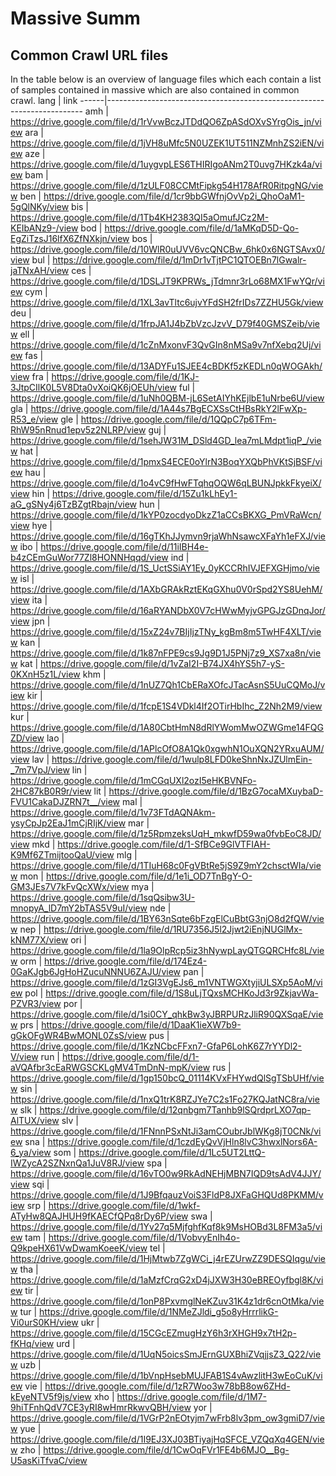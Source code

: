 # Massive Summ

## Common Crawl URL files

In the table below is an overview of language files which each contain a list of samples contained in massive which are also contained in common crawl.
lang  |  link
------|------------------------------------------------------------------------
amh   |  https://drive.google.com/file/d/1rVvwBczJTDdQO6ZpASdOXvSYrgOis_jn/view
ara   |  https://drive.google.com/file/d/1jVH8uMfc5N0UZEK1UT511NZMnhZS2iEN/view
aze   |  https://drive.google.com/file/d/1uygvpLES6THIRIgoANm2T0uvg7HKzk4a/view
bam   |  https://drive.google.com/file/d/1zULF08CCMtFipkg54H178AfR0RitpgNG/view
ben   |  https://drive.google.com/file/d/1cr9bbGWfnjOvVp2i_QhoOaM1-5gQlNKy/view
bis   |  https://drive.google.com/file/d/1Tb4KH2383QI5aOmufJCz2M-KEIbANz9-/view
bod   |  https://drive.google.com/file/d/1aMKqD5D-Qo-EgZiTzsJ16lfX6ZfNXkjn/view
bos   |  https://drive.google.com/file/d/10WlR0uUVV6vcQNCBw_6hk0x6NGTSAvx0/view
bul   |  https://drive.google.com/file/d/1mDr1vTjtPC1QTOEBn7lGwalr-jaTNxAH/view
ces   |  https://drive.google.com/file/d/1DSLJT9KPRWs_jTdmnr3rLo68MX1FwYQr/view
cym   |  https://drive.google.com/file/d/1XL3avTltc6ujvYFdSH2frIDs7ZZHU5Gk/view
deu   |  https://drive.google.com/file/d/1frpJA1J4bZbVzcJzvV_D79f40GMSZeib/view
ell   |  https://drive.google.com/file/d/1cZnMxonvF3QvGIn8nMSa9v7nfXebq2Uj/view
fas   |  https://drive.google.com/file/d/13ADYFu1SJEE4cBDKf5zKEDLn0qWOGAkh/view
fra   |  https://drive.google.com/file/d/1KJ-3JtpCIlK0L5V8Dta0vXoiQK6jOEUh/view
ful   |  https://drive.google.com/file/d/1uNh0QBM-jL6SetAIYhKEjlbE1uNrbe6U/view
gla   |  https://drive.google.com/file/d/1A44s7BgECXSsCtHBsRkY2lFwXp-R53_e/view
gle   |  https://drive.google.com/file/d/1QQpC7p6TFm-RhW95nRnud1epv5z2NLRP/view
guj   |  https://drive.google.com/file/d/1sehJW31M_DSld4GD_lea7mLMdpt1iqP_/view
hat   |  https://drive.google.com/file/d/1pmxS4ECE0oYlrN3BoqYXQbPhVKtSjBSF/view
hau   |  https://drive.google.com/file/d/1o4vC9fHwFTqhqOQW6qLBUNJpkkFkyeiX/view
hin   |  https://drive.google.com/file/d/15Zu1kLhEy1-aG_gSNy4j6TzBZgtRbajn/view
hun   |  https://drive.google.com/file/d/1kYP0zocdyoDkzZ1aCCsBKXG_PmVRaWcn/view
hye   |  https://drive.google.com/file/d/16gTKhJJymvn9rjaWhNsawcXFaYh1eFXJ/view
ibo   |  https://drive.google.com/file/d/11iIBH4e-b4zCEmGuWor77Zl8HONNHqqd/view
ind   |  https://drive.google.com/file/d/1S_UctSSiAY1Ey_0yKCCRhIVJEFXGHjmo/view
isl   |  https://drive.google.com/file/d/1AXbGRAkRztEKqGXhu0V0rSpd2YS8UehM/view
ita   |  https://drive.google.com/file/d/16aRYANDbX0V7cHWwMyjvGPGJzGDnqJor/view
jpn   |  https://drive.google.com/file/d/15xZ24v7BIjIjzTNy_kgBm8m5TwHF4XLT/view
kan   |  https://drive.google.com/file/d/1k87nFPE9cs9Jg9D1J5PNj7z9_XS7xa8n/view
kat   |  https://drive.google.com/file/d/1vZaI2I-B74JX4hYS5h7-yS-0KXnH5z1L/view
khm   |  https://drive.google.com/file/d/1nUZ7Qh1CbERaXOfcJTacAsnS5UuCQMoJ/view
kir   |  https://drive.google.com/file/d/1fcpE1S4VDkl4If2OTirHbIhc_Z2Nh2M9/view
kur   |  https://drive.google.com/file/d/1A80CbtHmN8dRlYWomMwOZWGme14FQGZD/view
lao   |  https://drive.google.com/file/d/1APlcOfO8A1Qk0xgwhN1OuXQN2YRxuAUM/view
lav   |  https://drive.google.com/file/d/1wulp8LFD0keShnNxJZUlmEin-_7m7VpJ/view
lin   |  https://drive.google.com/file/d/1mCGqUXl2ozI5eHKBVNFo-2HC87kB0R9r/view
lit   |  https://drive.google.com/file/d/1BzG7ocaMXuybaD-FVU1CakaDJZRN7t__/view
mal   |  https://drive.google.com/file/d/1v73FTdAQNAkm-ysyCpJp2EaJ1mCjRIjK/view
mar   |  https://drive.google.com/file/d/1z5RpmzeksUqH_mkwfD59wa0fvbEoC8JD/view
mkd   |  https://drive.google.com/file/d/1-SfBCe9GlVTFIAH-K9Mf6ZTmijtooQaU/view
mlg   |  https://drive.google.com/file/d/1TIuH68c0FgVBtRe5jS9Z9mY2chsctWIa/view
mon   |  https://drive.google.com/file/d/1e1i_OD7TnBgY-O-GM3JEs7V7kFvQcXWx/view
mya   |  https://drive.google.com/file/d/1sqQsibw3U-mnopyA_lD7mY2bTAS5V9uI/view
nde   |  https://drive.google.com/file/d/1BY63nSqte6bFzgElCuBbtG3njO8d2fQW/view
nep   |  https://drive.google.com/file/d/1RU7356J5l2Jjwt2iEnjNUGlMx-kNM77X/view
ori   |  https://drive.google.com/file/d/1la9OlpRcp5iz3hNywpLayQTGQRCHfc8L/view
orm   |  https://drive.google.com/file/d/174Ez4-0GaKJgb6JgHoHZucuNNNU6ZAJU/view
pan   |  https://drive.google.com/file/d/1zGI3VgEJs6_m1VNTWGXtyjiULSXp5AoM/view
pol   |  https://drive.google.com/file/d/1S8uLjTQxsMCHKoJd3r9ZkjavWa-PZVR3/view
por   |  https://drive.google.com/file/d/1si0CY_qhkBw3yJBRPURzJliR90QXSqaE/view
prs   |  https://drive.google.com/file/d/1DaaK1ieXW7b9-gGkOFgWR4BwMONL0ZsS/view
pus   |  https://drive.google.com/file/d/1KzNCbcFFxn7-GfaP6LohK6Z7rYYDl2-V/view
run   |  https://drive.google.com/file/d/1-aVQAfbr3cEaRWGSCKLgMV4TmDnN-mpK/view
rus   |  https://drive.google.com/file/d/1gp150bcQ_01114KVxFHYwdQlSgTSbUHf/view
sin   |  https://drive.google.com/file/d/1nxQ1trK8RZJYe7C2s1Fo27KQJatNC8ra/view
slk   |  https://drive.google.com/file/d/12qnbgm7Tanhb9lSQrdprLXO7qp-AlTUX/view
slv   |  https://drive.google.com/file/d/1FNnnPSxNtJi3amCOubrJblWKg8jT0CNk/view
sna   |  https://drive.google.com/file/d/1czdEyQvVjHln8lvC3hwxlNors6A-6_ya/view
som   |  https://drive.google.com/file/d/1Lc5UT2LttQ-IWZycA2SZNxnQa1JuV8RJ/view
spa   |  https://drive.google.com/file/d/16vTO0w9RkAdNEHjMBN7IQD9tsAdV4JJY/view
sqi   |  https://drive.google.com/file/d/1J9BfqauzVoiS3FldP8JXFaGHQUd8PKMM/view
srp   |  https://drive.google.com/file/d/1wkf-ATyHw8QAJHUH9fKAECfQPq8rDy6P/view
swa   |  https://drive.google.com/file/d/1Yv27q5MjfghfKqf8k9MsHOBd3L8FM3a5/view
tam   |  https://drive.google.com/file/d/1VobvyEnIh4o-Q9kpeHX61VwDwamKoeeK/view
tel   |  https://drive.google.com/file/d/1HjMtwb7ZgWCi_j4rEZUrwZZ9DESQIqgu/view
tha   |  https://drive.google.com/file/d/1aMzfCrqG2xD4jJXW3H30eBREOyfbgl8K/view
tir   |  https://drive.google.com/file/d/1onP8PxvmglNeKZuv31K4z1dr6cnOtMka/view
tur   |  https://drive.google.com/file/d/1NMeZJldi_g5o8yHrrrlikG-Vi0urS0KH/view
ukr   |  https://drive.google.com/file/d/15CGcEZmugHzY6h3rXHGH9x7tH2p-fKHq/view
urd   |  https://drive.google.com/file/d/1UqN5oicsSmJErnGUXBhiZVqjjsZ3_Q22/view
uzb   |  https://drive.google.com/file/d/1bVnpHsebMUJFAB1S4vAwzlitH3wEoCuK/view
vie   |  https://drive.google.com/file/d/1zR7Woo3w78bB8ow6ZHd-kEyeNTV5f9js/view
xho   |  https://drive.google.com/file/d/1M7-9hiTFnhQdV7CE3yRI8wHmrRkwvQBH/view
yor   |  https://drive.google.com/file/d/1VGrP2nEOtyjm7wFrb8lv3pm_ow3gmiD7/view
yue   |  https://drive.google.com/file/d/1I9EJ3XJ03BTiyajHqSFCE_VZQqXq4GEN/view
zho   |  https://drive.google.com/file/d/1CwOqFVr1FE4b6MJO__Bg-U5asKiTfvaC/view
